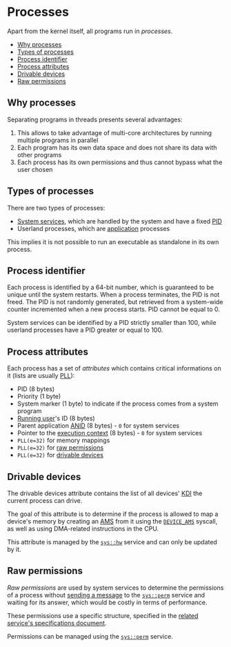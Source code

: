 # Processes

Apart from the kernel itself, all programs run in _processes_.

- [Why processes](#why-processes)
- [Types of processes](#types-of-processes)
- [Process identifier](#process-identifier)
- [Process attributes](#process-attributes)
- [Drivable devices](#drivable-devices)
- [Raw permissions](#raw-permissions)

## Why processes

Separating programs in threads presents several advantages:

1. This allows to take advantage of multi-core architectures by running multiple programs in parallel
2. Each program has its own data space and does not share its data with other programs
3. Each process has its own permissions and thus cannot bypass what the user chosen

## Types of processes

There are two types of processes:

* [System services](../services.md#system-services), which are handled by the system and have a fixed [PID](#process-identifier)
* Userland processes, which are [application](../../concepts/applications.md) processes

This implies it is not possible to run an executable as standalone in its own process.

## Process identifier

Each process is identified by a 64-bit number, which is guaranteed to be unique until the system restarts. When a process terminates, the PID is not freed. The PID is not randomly generated, but retrieved from a system-wide counter incremented when a new process starts. PID cannot be equal to 0.

System services can be identified by a PID strictly smaller than 100, while userland processes have a PID greater or equal to 100.

## Process attributes

Each process has a set of _attributes_ which contains critical informations on it (lists are usually [PLL](data-structures.md#packed-linked-lists)):

- PID (8 bytes)
- Priority (1 byte)
- System marker (1 byte) to indicate if the process comes from a system program
- [Running user](../../concepts/users.md)'s ID (8 bytes)
- Parent application [ANID](../applications-libraries.md#application-identifier) (8 bytes) - `0` for system services
- Pointer to the [execution context](../applications/context.md) (8 bytes) - `0` for system services
- `PLL(e=32)` for memory mappings
- `PLL(e=32)` for [raw permissions](#raw-permissions)
- `PLL(e=32)` for [drivable devices](#drivable-devices)

## Drivable devices

The drivable devices attribute contains the list of all devices' [KDI](hardware.md#kernel-device-identifier) the current process can drive.

The goal of this attribute is to determine if the process is allowed to map a device's memory by creating an [AMS](memory.md#abstract-memory-segments) from it using the [`DEVICE_AMS`](syscalls.md#0x34-device_ams) syscall, as well as using DMA-related instructions in the CPU.

This attribute is managed by the [`sys::hw`](../services/system/hw.md) service and can only be updated by it.

## Raw permissions

_Raw permissions_ are used by system services to determine the permissions of a process without [sending a message](ipc.md#exchanges-and-messages) to the [`sys::perm`](../services/system/perm.md) service and waiting for its answer, which would be costly in terms of performance.

These permissions use a specific structure, specified in the [related service's specifications document](../services/system/perm.md#list-of-permissions).

Permissions can be managed using the [`sys::perm`](../services/system/perm.md) service.